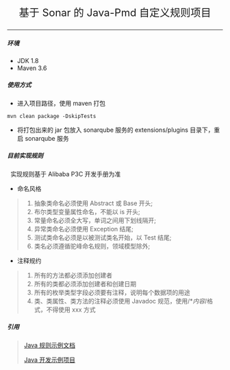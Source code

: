 <center><p style="font-size: 24px;"> 基于 Sonar 的 Java-Pmd 自定义规则项目 </p></center>

---

##### 环境

* JDK 1.8
* Maven 3.6


##### 使用方式

* 进入项目路径，使用 maven 打包

```shell
mvn clean package -DskipTests
```

* 将打包出来的 jar 包放入 sonarqube 服务的 extensions/plugins 目录下，重启 sonarqube 服务


##### 目前实现规则

&nbsp;&nbsp;实现规则基于 Alibaba P3C 开发手册为准

* 命名风格
> 1. 抽象类命名必须使用 Abstract 或 Base 开头;
> 2. 布尔类型变量属性命名，不能以 is 开头;
> 3. 常量命名必须全大写，单词之间用下划线隔开;
> 4. 异常类命名必须使用 Exception 结尾;
> 5. 测试类命名必须是以被测试类名开始，以 Test 结尾;
> 6. 类名必须遵循驼峰命名规则，领域模型除外;

* 注释规约
> 1. 所有的方法都必须添加创建者
> 2. 所有的类都必须添加创建者和创建日期
> 3. 所有的枚举类型字段必须要有注释，说明每个数据项的用途
> 4. 类、类属性、类方法的注释必须使用 Javadoc 规范，使用\/**内容*\/格式，不得使用 xxx 方式

##### 引用

> [Java 规则示例文档](https://github.com/SonarSource/sonar-java/blob/master/docs/CUSTOM_RULES_101.md)
>
> [Java 开发示例项目](https://github.com/SonarSource/sonar-custom-rules-examples/tree/master/java-custom-rules)
